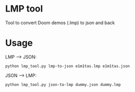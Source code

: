 # LMP tool
Tool to convert Doom demos (.lmp) to json and back

# Usage
LMP --> JSON:
```
python lmp_tool.py lmp-to-json e1m1tas.lmp e1m1tas.json
```
JSON --> LMP:
```
python lmp_tool.py json-to-lmp dummy.json dummy.lmp
```
